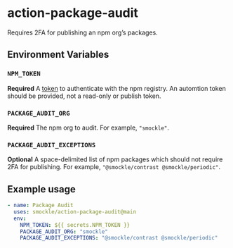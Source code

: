 # action-package-audit

Requires 2FA for publishing an npm org’s packages.

## Environment Variables

### `NPM_TOKEN`

**Required** A [token](https://docs.npmjs.com/about-access-tokens) to authenticate with the npm registry. An automtion token should be provided, not a read-only or publish token.

### `PACKAGE_AUDIT_ORG`

**Required** The npm org to audit. For example, `"smockle"`.

### `PACKAGE_AUDIT_EXCEPTIONS`

**Optional** A space-delimited list of npm packages which should not require 2FA for publishing. For example, `"@smockle/contrast @smockle/periodic"`.

## Example usage

```YAML
- name: Package Audit
  uses: smockle/action-package-audit@main
  env:
    NPM_TOKEN: ${{ secrets.NPM_TOKEN }}
    PACKAGE_AUDIT_ORG: "smockle"
    PACKAGE_AUDIT_EXCEPTIONS: "@smockle/contrast @smockle/periodic"
```